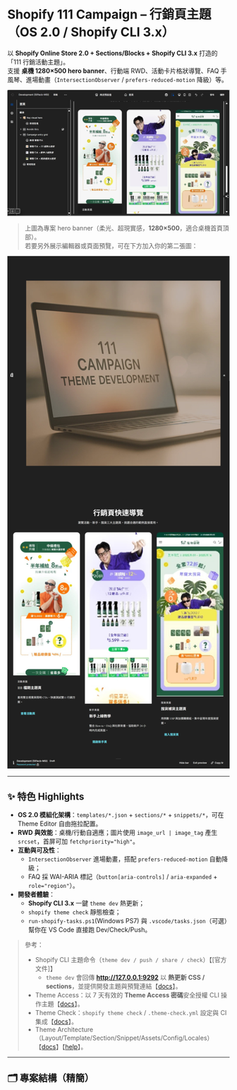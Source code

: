 # Shopify 111 Campaign – 行銷頁主題（OS 2.0 / Shopify CLI 3.x）

以 **Shopify Online Store 2.0 + Sections/Blocks + Shopify CLI 3.x** 打造的「111 行銷活動主題」。  
支援 **桌機 1280×500 hero banner**、行動端 RWD、活動卡片格狀導覽、FAQ 手風琴、進場動畫（`IntersectionObserver` / `prefers-reduced-motion` 降級）等。

<p align="center">
  <img src="docs/images/hero-softlight-1280x500.jpg" alt="Hero Banner – Soft Light Surreal Style" width="960">
</p>

> 上圖為專案 hero banner（柔光、超現實感，**1280×500**，適合桌機首頁頂部）。  
> 若要另外展示編輯器或頁面預覽，可在下方加入你的第二張圖：

<p align="center">
  <img src="docs/images/editor-grid.jpg" alt="Theme Editor - Campaign Entry Grid" width="960">
</p>

---

## ✨ 特色 Highlights

- **OS 2.0 模組化架構**：`templates/*.json` + `sections/*` + `snippets/*`，可在 Theme Editor 自由拖拉配置。  
- **RWD 與效能**：桌機/行動自適應；圖片使用 `image_url | image_tag` 產生 `srcset`，首屏可加 `fetchpriority="high"`。  
- **互動與可及性**：  
  - `IntersectionObserver` 進場動畫，搭配 `prefers-reduced-motion` 自動降級；  
  - FAQ 採 WAI-ARIA 標記（`button[aria-controls]` / `aria-expanded` + `role="region"`）。  
- **開發者體驗**：  
  - **Shopify CLI 3.x** 一鍵 `theme dev` 熱更新；  
  - `shopify theme check` 靜態檢查；  
  - `run-shopify-tasks.ps1`(Windows PS7) 與 `.vscode/tasks.json`（可選）幫你在 VS Code 直接跑 Dev/Check/Push。

> 參考：  
> - Shopify CLI 主題命令（`theme dev / push / share / check`）【[官方文件]】  
>   - `theme dev` 會回傳 **http://127.0.0.1:9292** 以 **熱更新 CSS / sections**，並提供開發主題與預覽連結【[docs]】。  
> - Theme Access：以 7 天有效的 **Theme Access 密碼**安全授權 CLI 操作主題【[docs]】。  
> - Theme Check：`shopify theme check` / `.theme-check.yml` 設定與 CI 集成【[docs]】。  
> - Theme Architecture（Layout/Template/Section/Snippet/Assets/Config/Locales）【[docs]】【[help]】。

[官方文件 – Shopify CLI Theme commands]: https://shopify.dev/docs/api/shopify-cli/theme  
[docs]: https://shopify.dev/docs/api/shopify-cli/theme/theme-dev  
[Theme Access]: https://shopify.dev/docs/storefronts/themes/tools/theme-access  
[Theme Access App]: https://apps.shopify.com/theme-access  
[Theme Check docs]: https://shopify.dev/docs/storefronts/themes/tools/theme-check/commands  
[Theme Check config]: https://shopify.dev/docs/storefronts/themes/tools/theme-check/configuration  
[Theme Architecture docs]: https://shopify.dev/docs/storefronts/themes/architecture  
[help]: https://help.shopify.com/en/manual/online-store/themes/theme-structure

---

## 🗂 專案結構（精簡）
